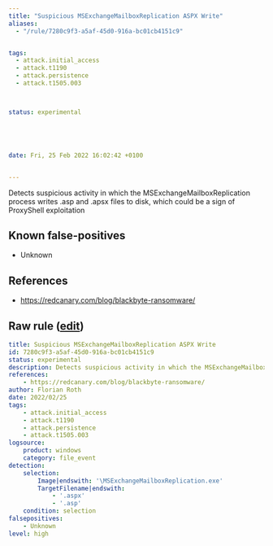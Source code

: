 ```yaml
---
title: "Suspicious MSExchangeMailboxReplication ASPX Write"
aliases:
  - "/rule/7280c9f3-a5af-45d0-916a-bc01cb4151c9"


tags:
  - attack.initial_access
  - attack.t1190
  - attack.persistence
  - attack.t1505.003



status: experimental





date: Fri, 25 Feb 2022 16:02:42 +0100


---
```


Detects suspicious activity in which the MSExchangeMailboxReplication process writes .asp and .apsx files to disk, which could be a sign of ProxyShell exploitation

<!--more-->


## Known false-positives

* Unknown



## References

* https://redcanary.com/blog/blackbyte-ransomware/


## Raw rule ([edit](https://github.com/SigmaHQ/sigma/edit/master/rules/windows/file_event/file_event_win_susp_exchange_aspx_write.yml))
```yaml
title: Suspicious MSExchangeMailboxReplication ASPX Write
id: 7280c9f3-a5af-45d0-916a-bc01cb4151c9
status: experimental
description: Detects suspicious activity in which the MSExchangeMailboxReplication process writes .asp and .apsx files to disk, which could be a sign of ProxyShell exploitation
references:
    - https://redcanary.com/blog/blackbyte-ransomware/
author: Florian Roth
date: 2022/02/25
tags:
    - attack.initial_access
    - attack.t1190
    - attack.persistence
    - attack.t1505.003
logsource:
    product: windows
    category: file_event
detection:
    selection:
        Image|endswith: '\MSExchangeMailboxReplication.exe'
        TargetFilename|endswith: 
            - '.aspx'
            - '.asp'
    condition: selection
falsepositives:
    - Unknown
level: high

```

